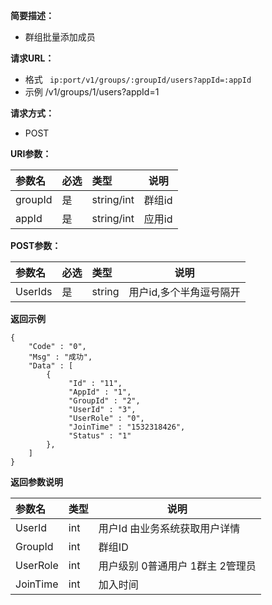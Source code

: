 
**简要描述：**

- 群组批量添加成员

**请求URL：**
- 格式 ` ip:port/v1/groups/:groupId/users?appId=:appId`
- 示例 /v1/groups/1/users?appId=1

**请求方式：**
- POST

**URI参数：**

|参数名|必选|类型|说明|
|:----    |:---|:----- |-----   |
|groupId |是  |string/int |群组id   |
|appId |是  |string/int |应用id   |

**POST参数：**

|参数名|必选|类型|说明|
|:----    |:---|:----- |-----   |
|UserIds |是  |string | 用户id,多个半角逗号隔开    |

 **返回示例**


 ```
 {
     "Code" : "0",
     "Msg" : "成功",
     "Data" : [
		 {
			  "Id" : "11",
			  "AppId" : "1",
			  "GroupId" : "2",
			  "UserId" : "3",
			  "UserRole" : "0",
			  "JoinTime" : "1532318426",
			  "Status" : "1"
		 },
	 ]
 }

 ```



 **返回参数说明**

|参数名|类型|说明|
|:-----  |:-----|-----                           |
|UserId |int   |用户Id  由业务系统获取用户详情  |
|GroupId |int   |群组ID  |
|UserRole |int   |用户级别  0普通用户  1群主  2管理员  |
|JoinTime |int   |加入时间 |



